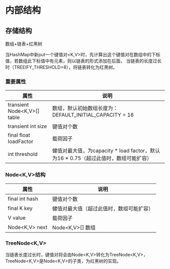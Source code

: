 # 内部结构

## 存储结构
数组+链表+红黑树

当HashMap中新put一个键值对<K,V>时，先计算出这个键值对在数组中的下标值，若数组此下标值中有元素，则以链表的形式添加在后面，
当链表的长度过长时（TREEIFY_THRESHOLD=8），将链表转化为红黑树。

### 重要属性

| 属性 | 说明 |
| ----  | ---- |
| transient Node<K,V>[] table | 数组，默认初始数组长度为：DEFAULT_INITIAL_CAPACITY = 16 |
| transient int size | 键值对个数 |
| final float loadFactor | 载荷因子 |
| int threshold | 健值对最大值，为capacity * load factor，默认为16 * 0.75（超过此值时，数组可能扩容） |

### Node<K,V>结构

| 属性 | 说明 |
| ----  | ---- |
| final int hash | 键值对个数 |
| final K key | 健值对最大值（超过此值时，数组可能扩容） |
| V value | 载荷因子 |
| Node<K,V> next | Node<K,V>[] 数组 |

### TreeNode<K,V>
当链表长度过长时，键值对将会由Node<K,V>转化为TreeNode<K,V>，TreeNode<K,V>是Node<K,V>的子类，为红黑树的实现。